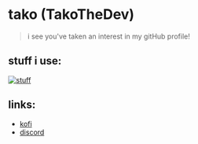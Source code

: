 # tako (TakoTheDev)

> i see you've taken an interest in my gitHub profile!

## stuff i use:
[![stuff](https://skillicons.dev/icons?i=androidstudio,arch,bash,discord,discordjs,docker,figma,git,github,gradle,idea,java,js,kotlin,kubernetes,linux,md,materialui,mongodb,mysql,neovim,nix,nodejs,npm,obsidian,postgres,py,regex,rust,sqlite,tensorflow,ts,vscodium,kofi)](https://skillicons.dev)

## links:
- [kofi](https://ko-fi.com/Shytako)
- [discord](https://discord.com/users/375955012628643841)
